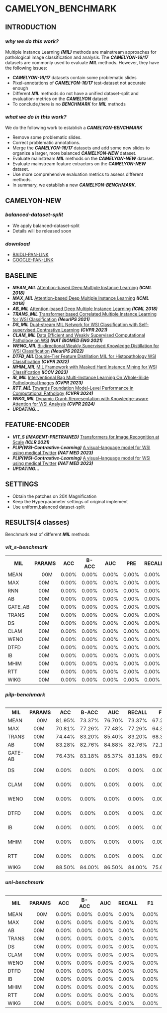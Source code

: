 # CAMELYON_BENCHMARK
## INTRODUCTION
### *why we do this work?*
Multiple Instance Learning **_(MIL)_** methods are mainstream approaches for pathological image classification and analysis.
The ***CAMELYON-16/17*** datasets are commonly used to evaluate ***MIL*** methods. 
However, they have the following issues:
* **_CAMELYON-16/17_** datasets contain some problematic slides
* Pixel-annotations of **_CAMELYON-16/17_** test-dataset not accurate enough
* Different **_MIL_** methods do not have a unified dataset-split and evaluation-metrics on the ***CAMELYON*** dataset
* To conclude,there is no ***BENCHMARK*** for ***MIL*** methods
### *what we do in this work?*
We do the following work to establish a ***CAMELYON-BENCHMARK***
* Remove some problematic slides.
* Correct problematic annotations.
* Merge the **_CAMELYON-16/17_** datasets and add some new slides to organize a larger, more balanced **_CAMELYON-NEW_** dataset.
* Evaluate mainstream ***MIL*** methods on the **_CAMELYON-NEW_** dataset.
* Evaluate mainstream feature extractors on the **_CAMELYON-NEW_** dataset.
* Use more comprehensive evaluation metrics to assess different methods.
* In summary, we establish a new **_CAMELYON-BENCHMARK_**.

## CAMELYON-NEW
### *balanced-dataset-split* 
* We apply balanced-dataset-split
* Details will be released soon
### *download*
* [BAIDU-PAN-LINK](https://github.com/lingxitong/CAMELYON_BENCHMARK/edit/main/README.md)
* [GOOGLE-PAN-LINK](https://github.com/lingxitong/CAMELYON_BENCHMARK/edit/main/README.md)
## BASELINE
* ***MEAN_MIL*** [Attention-based Deep Multiple Instance Learning](https://arxiv.org/abs/1802.04712) ***(ICML 2018)*** 
* ***MAX_MIL*** [Attention-based Deep Multiple Instance Learning](https://arxiv.org/abs/1802.04712) ***(ICML 2018)*** 
* ***AB_MIL*** [Attention-based Deep Multiple Instance Learning](https://arxiv.org/abs/1802.04712) ***(ICML 2018)*** 
* ***TRANS_MIL*** [Transformer based Correlated Multiple Instance Learning for WSI Classification](https://arxiv.org/abs/2106.00908) ***(NeurIPS 2021)***
* ***DS_MIL*** [Dual-stream MIL Network for WSI Classification with Self-supervised Contrastive Learning](https://arxiv.org/abs/2011.08939) ***(CVPR 2021)***
* ***CLAM_MIL*** [Data Efficient and Weakly Supervised Computational Pathology on WSI](https://arxiv.org/abs/2004.09666) ***(NAT BIOMED ENG 2021)***
* ***WENO_MIL*** [Bi-directional Weakly Supervised Knowledge Distillation for WSI Classification](https://arxiv.org/abs/2210.03664) ***(NeurIPS 2022)***
* ***DTFD_MIL*** [Double-Tier Feature Distillation MIL for Histopathology WSI Classification](https://arxiv.org/abs/2203.12081) ***(CVPR 2022)***
* ***MHIM_MIL*** [MIL Framework with Masked Hard Instance Mining for WSI Classification](https://arxiv.org/abs/2307.15254) ***(ICCV 2023)***
* ***IB_MIL*** [Interventional Bag Multi-Instance Learning On Whole-Slide Pathological Images](https://arxiv.org/abs/2303.06873) ***(CVPR 2023)***
* ***RTT_MIL*** [Towards Foundation Model-Level Performance in Computational Pathology](https://arxiv.org/abs/2402.17228) ***(CVPR 2024)***
* ***WIKG_MIL*** [Dynamic Graph Representation with Knowledge-aware Attention for WSI Analysis](https://arxiv.org/abs/2403.07719) ***(CVPR 2024)***
* ***UPDATING...***

## FEATURE-ENCODER
* ***VIT_S (IMAGENT-PRETRAINED)*** [Transformers for Image Recognition at Scale](https://arxiv.org/abs/2010.11929) ***(ICLR 2021)*** 
* ***PLIP(WSI-Contrastive-Learning)*** [A visual–language model for WSI using medical Twitter](https://www.nature.com/articles/s41591-023-02504-3) ***(NAT MED 2023)***
* ***PLIP(WSI-Contrastive-Learning)*** [A visual–language model for WSI using medical Twitter](https://www.nature.com/articles/s41591-023-02504-3) ***(NAT MED 2023)***
* ***UPDATING...***

  
## SETTINGS
* Obtain the patches on 20X Magnification
* Keep the Hyperparameter settings of original implement
* Use uniform,balanced dataset-split

  
## RESULTS(4 classes)
Benchmark test of different ***MIL*** methods
### *vit_s-benchmark*

<table>
  <tr>
    <th>MIL</th>
    <th>PARAMS</th>
    <th>ACC</th>
    <th>B-ACC</th>
    <th>AUC</th>
    <th>PRE</th>
    <th>RECALL</th>
    <th>F1</th>
    <th colspan="6">DOWNLOAD</th>
  </tr>
  <tr>
    <td>MEAN</td>
    <td style="text-align: center;">&nbsp;&nbsp;&nbsp;00M</td>
    <td>0.00%</td>
    <td>0.00%</td>
    <td>0.00%</td>
    <td>0.00%</td>
    <td>0.00%</td>
    <td>0.00%</td>
    <td><a href="https://github.com/lingxitong/CAMELYON_BENCHMARK/edit/main/README.md">&nbsp;pre-trained</a></td>
  </tr>
    <tr>
    <td>MAX</td>
    <td>&nbsp;&nbsp;&nbsp;00M</td>
    <td>0.00%</td>
    <td>0.00%</td>
    <td>0.00%</td>
    <td>0.00%</td>
    <td>0.00%</td>
    <td>0.00%</td>
    <td><a href="https://github.com/lingxitong/CAMELYON_BENCHMARK/edit/main/README.md">&nbsp;pre-trained</a></td>
  </tr>
    <tr>
    <td>RNN</td>
    <td>&nbsp;&nbsp;&nbsp;00M</td>
    <td>0.00%</td>
    <td>0.00%</td>
    <td>0.00%</td>
    <td>0.00%</td>
    <td>0.00%</td>
    <td>0.00%</td>
    <td><a href="https://github.com/lingxitong/CAMELYON_BENCHMARK/edit/main/README.md">&nbsp;pre-trained</a></td>
  </tr>
    <tr>
    <td>AB</td>
    <td>&nbsp;&nbsp;&nbsp;00M</td>
    <td>0.00%</td>
    <td>0.00%</td>
    <td>0.00%</td>
    <td>0.00%</td>
    <td>0.00%</td>
    <td>0.00%</td>
    <td><a href="https://github.com/lingxitong/CAMELYON_BENCHMARK/edit/main/README.md">&nbsp;pre-trained</a></td>
  </tr>
    <tr>
    <td>GATE_AB</td>
    <td>&nbsp;&nbsp;&nbsp;00M</td>
    <td>0.00%</td>
    <td>0.00%</td>
    <td>0.00%</td>
    <td>0.00%</td>
    <td>0.00%</td>
    <td>0.00%</td>
    <td><a href="https://github.com/lingxitong/CAMELYON_BENCHMARK/edit/main/README.md">&nbsp;pre-trained</a></td>
  </tr>
    <tr>
    <td>TRANS</td>
    <td>&nbsp;&nbsp;&nbsp;00M</td>
    <td>0.00%</td>
    <td>0.00%</td>
    <td>0.00%</td>
    <td>0.00%</td>
    <td>0.00%</td>
    <td>0.00%</td>
    <td><a href="https://github.com/lingxitong/CAMELYON_BENCHMARK/edit/main/README.md">&nbsp;pre-trained</a></td>
  </tr>
    <tr>
    <td>DS</td>
    <td>&nbsp;&nbsp;&nbsp;00M</td>
    <td>0.00%</td>
    <td>0.00%</td>
    <td>0.00%</td>
    <td>0.00%</td>
    <td>0.00%</td>
    <td>0.00%</td>
    <td><a href="https://github.com/lingxitong/CAMELYON_BENCHMARK/edit/main/README.md">&nbsp;pre-trained</a></td>
  </tr>
    <tr>
    <td>CLAM</td>
    <td>&nbsp;&nbsp;&nbsp;00M</td>
    <td>0.00%</td>
    <td>0.00%</td>
    <td>0.00%</td>
    <td>0.00%</td>
    <td>0.00%</td>
    <td>0.00%</td>
    <td><a href="https://github.com/lingxitong/CAMELYON_BENCHMARK/edit/main/README.md">&nbsp;pre-trained</a></td>
  </tr>
    <tr>
    <td>WENO</td>
    <td>&nbsp;&nbsp;&nbsp;00M</td>
    <td>0.00%</td>
    <td>0.00%</td>
    <td>0.00%</td>
    <td>0.00%</td>
    <td>0.00%</td>
    <td>0.00%</td>
    <td><a href="https://github.com/lingxitong/CAMELYON_BENCHMARK/edit/main/README.md">&nbsp;pre-trained</a></td>
  </tr>
    <tr>
    <td>DTFD</td>
    <td>&nbsp;&nbsp;&nbsp;00M</td>
    <td>0.00%</td>
    <td>0.00%</td>
    <td>0.00%</td>
    <td>0.00%</td>
    <td>0.00%</td>
    <td>0.00%</td>
    <td><a href="https://github.com/lingxitong/CAMELYON_BENCHMARK/edit/main/README.md">&nbsp;pre-trained</a></td>
  </tr>
    </tr>
    <tr>
    <td>IB</td>
    <td>&nbsp;&nbsp;&nbsp;00M</td>
    <td>0.00%</td>
    <td>0.00%</td>
    <td>0.00%</td>
    <td>0.00%</td>
    <td>0.00%</td>
    <td>0.00%</td>
    <td><a href="https://github.com/lingxitong/CAMELYON_BENCHMARK/edit/main/README.md">&nbsp;pre-trained</a></td>
  </tr>
    </tr>
    <tr>
    <td>MHIM</td>
    <td>&nbsp;&nbsp;&nbsp;00M</td>
    <td>0.00%</td>
    <td>0.00%</td>
    <td>0.00%</td>
    <td>0.00%</td>
    <td>0.00%</td>
    <td>0.00%</td>
    <td><a href="https://github.com/lingxitong/CAMELYON_BENCHMARK/edit/main/README.md">&nbsp;pre-trained</a></td>
  </tr>
    </tr>
    <tr>
    <td>RTT</td>
    <td>&nbsp;&nbsp;&nbsp;00M</td>
    <td>0.00%</td>
    <td>0.00%</td>
    <td>0.00%</td>
    <td>0.00%</td>
    <td>0.00%</td>
    <td>0.00%</td>
    <td><a href="https://github.com/lingxitong/CAMELYON_BENCHMARK/edit/main/README.md">&nbsp;pre-trained</a></td>
  </tr>
    </tr>
    <tr>
    <td>WIKG</td>
    <td>&nbsp;&nbsp;&nbsp;00M</td>
    <td>0.00%</td>
    <td>0.00%</td>
    <td>0.00%</td>
    <td>0.00%</td>
    <td>0.00%</td>
    <td>0.00%</td>
    <td><a href="https://github.com/lingxitong/CAMELYON_BENCHMARK/edit/main/README.md">&nbsp;pre-trained</a></td>
  </tr>
<table>


### ***pilp-benchmark***
<table>
  <tr>
    <th>MIL</th>
    <th>PARAMS</th>
    <th>ACC</th>
    <th>B-ACC</th>
    <th>AUC</th>
    <th>RECALL</th>
    <th>F1</th>
    <th>PRE</th>
    <th colspan="6">DOWNLOAD</th>
  </tr>
  <tr>
    <td>MEAN</td>
    <td style="text-align: center;">&nbsp;&nbsp;&nbsp;00M</td>
    <td>81.95%</td>
    <td>73.37%</td>
    <td>76.70%</td>
    <td>73.37%</td>
    <td>67.23%</td>
    <td>67.52%</td>
    <td><a href="https://github.com/lingxitong/CAMELYON_BENCHMARK/edit/main/README.md">&nbsp;pre-trained</a></td>
  </tr>
    <tr>
    <td>MAX</td>
    <td>&nbsp;&nbsp;&nbsp;00M</td>
    <td>70.81%</td>
    <td>77.26%</td>
    <td>77.48%</td>
    <td>77.26%</td>
    <td>64.30%</td>
    <td>71.54%</td>
    <td><a href="https://github.com/lingxitong/CAMELYON_BENCHMARK/edit/main/README.md">&nbsp;pre-trained</a></td>
  </tr>
    <tr>
    <td>TRANS</td>
    <td>&nbsp;&nbsp;&nbsp;00M</td>
    <td>74.44%</td>
    <td>83.20%</td>
    <td>85.40%</td>
    <td>83.20%</td>
    <td>68.38%</td>
    <td>73.11%</td>
    <td><a href="https://github.com/lingxitong/CAMELYON_BENCHMARK/edit/main/README.md">&nbsp;pre-trained</a></td>
  </tr>
    <tr>
    <td>AB</td>
    <td>&nbsp;&nbsp;&nbsp;00M</td>
    <td>83.28%</td>
    <td>82.76%</td>
    <td>84.88%</td>
    <td>82.76%</td>
    <td>72.19%</td>
    <td>72.62%</td>
    <td><a href="https://github.com/lingxitong/CAMELYON_BENCHMARK/edit/main/README.md">&nbsp;pre-trained</a></td>
  </tr>
    <tr>
    <td>GATE-AB</td>
    <td>&nbsp;&nbsp;&nbsp;00M</td>
    <td>76.43%</td>
    <td>83.18%</td>
    <td>85.37%</td>
    <td>83.18%</td>
    <td>69.02%</td>
    <td>72.62%</td>
    <td><a href="https://github.com/lingxitong/CAMELYON_BENCHMARK/edit/main/README.md">&nbsp;pre-trained</a></td>
  </tr>
    <tr>
    <td>DS</td>
    <td>&nbsp;&nbsp;&nbsp;00M</td>
    <td>0.00%</td>
    <td>0.00%</td>
    <td>0.00%</td>
    <td>0.00%</td>
    <td>0.00%</td>
    <td><a href="https://github.com/lingxitong/CAMELYON_BENCHMARK/edit/main/README.md">&nbsp;pre-trained</a></td>
  </tr>
    <tr>
    <td>CLAM</td>
    <td>&nbsp;&nbsp;&nbsp;00M</td>
    <td>0.00%</td>
    <td>0.00%</td>
    <td>0.00%</td>
    <td>0.00%</td>
    <td>0.00%</td>
    <td><a href="https://github.com/lingxitong/CAMELYON_BENCHMARK/edit/main/README.md">&nbsp;pre-trained</a></td>
  </tr>
    <tr>
    <td>WENO</td>
    <td>&nbsp;&nbsp;&nbsp;00M</td>
    <td>0.00%</td>
    <td>0.00%</td>
    <td>0.00%</td>
    <td>0.00%</td>
    <td>0.00%</td>
    <td><a href="https://github.com/lingxitong/CAMELYON_BENCHMARK/edit/main/README.md">&nbsp;pre-trained</a></td>
  </tr>
    <tr>
    <td>DTFD</td>
    <td>&nbsp;&nbsp;&nbsp;00M</td>
    <td>0.00%</td>
    <td>0.00%</td>
    <td>0.00%</td>
    <td>0.00%</td>
    <td>0.00%</td>
    <td><a href="https://github.com/lingxitong/CAMELYON_BENCHMARK/edit/main/README.md">&nbsp;pre-trained</a></td>
  </tr>
    </tr>
    <tr>
    <td>IB</td>
    <td>&nbsp;&nbsp;&nbsp;00M</td>
    <td>0.00%</td>
    <td>0.00%</td>
    <td>0.00%</td>
    <td>0.00%</td>
    <td>0.00%</td>
    <td><a href="https://github.com/lingxitong/CAMELYON_BENCHMARK/edit/main/README.md">&nbsp;pre-trained</a></td>
  </tr>
    </tr>
    <tr>
    <td>MHIM</td>
    <td>&nbsp;&nbsp;&nbsp;00M</td>
    <td>0.00%</td>
    <td>0.00%</td>
    <td>0.00%</td>
    <td>0.00%</td>
    <td>0.00%</td>
    <td><a href="https://github.com/lingxitong/CAMELYON_BENCHMARK/edit/main/README.md">&nbsp;pre-trained</a></td>
  </tr>
    </tr>
    <tr>
    <td>RTT</td>
    <td>&nbsp;&nbsp;&nbsp;00M</td>
    <td>0.00%</td>
    <td>0.00%</td>
    <td>0.00%</td>
    <td>0.00%</td>
    <td>0.00%</td>
    <td><a href="https://github.com/lingxitong/CAMELYON_BENCHMARK/edit/main/README.md">&nbsp;pre-trained</a></td>
  </tr>
    </tr>
    <tr>
    <td>WIKG</td>
    <td>&nbsp;&nbsp;&nbsp;00M</td>
    <td>88.50%</td>
    <td>84.00%</td>
    <td>86.50%</td>
    <td>84.00%</td>
    <td>75.67%</td>
    <td>74.29%</td>
    <td><a href="https://github.com/lingxitong/CAMELYON_BENCHMARK/edit/main/README.md">&nbsp;pre-trained</a></td>
  </tr>
<table>



### ***uni-benchmark***
<table>
  <tr>
    <th>MIL</th>
    <th>PARAMS</th>
    <th>ACC</th>
    <th>B-ACC</th>
    <th>AUC</th>
    <th>RECALL</th>
    <th>F1</th>
    <th colspan="6">DOWNLOAD</th>
  </tr>
  <tr>
    <td>MEAN</td>
    <td style="text-align: center;">&nbsp;&nbsp;&nbsp;00M</td>
    <td>0.00%</td>
    <td>0.00%</td>
    <td>0.00%</td>
    <td>0.00%</td>
    <td>0.00%</td>
    <td><a href="https://github.com/lingxitong/CAMELYON_BENCHMARK/edit/main/README.md">&nbsp;pre-trained</a></td>
  </tr>
    <tr>
    <td>MAX</td>
    <td>&nbsp;&nbsp;&nbsp;00M</td>
    <td>0.00%</td>
    <td>0.00%</td>
    <td>0.00%</td>
    <td>0.00%</td>
    <td>0.00%</td>
    <td><a href="https://github.com/lingxitong/CAMELYON_BENCHMARK/edit/main/README.md">&nbsp;pre-trained</a></td>
  </tr>
    <tr>
    <td>AB</td>
    <td>&nbsp;&nbsp;&nbsp;00M</td>
    <td>0.00%</td>
    <td>0.00%</td>
    <td>0.00%</td>
    <td>0.00%</td>
    <td>0.00%</td>
    <td><a href="https://github.com/lingxitong/CAMELYON_BENCHMARK/edit/main/README.md">&nbsp;pre-trained</a></td>
  </tr>
    <tr>
    <td>TRANS</td>
    <td>&nbsp;&nbsp;&nbsp;00M</td>
    <td>0.00%</td>
    <td>0.00%</td>
    <td>0.00%</td>
    <td>0.00%</td>
    <td>0.00%</td>
    <td><a href="https://github.com/lingxitong/CAMELYON_BENCHMARK/edit/main/README.md">&nbsp;pre-trained</a></td>
  </tr>
    <tr>
    <td>DS</td>
    <td>&nbsp;&nbsp;&nbsp;00M</td>
    <td>0.00%</td>
    <td>0.00%</td>
    <td>0.00%</td>
    <td>0.00%</td>
    <td>0.00%</td>
    <td><a href="https://github.com/lingxitong/CAMELYON_BENCHMARK/edit/main/README.md">&nbsp;pre-trained</a></td>
  </tr>
    <tr>
    <td>CLAM</td>
    <td>&nbsp;&nbsp;&nbsp;00M</td>
    <td>0.00%</td>
    <td>0.00%</td>
    <td>0.00%</td>
    <td>0.00%</td>
    <td>0.00%</td>
    <td><a href="https://github.com/lingxitong/CAMELYON_BENCHMARK/edit/main/README.md">&nbsp;pre-trained</a></td>
  </tr>
    <tr>
    <td>WENO</td>
    <td>&nbsp;&nbsp;&nbsp;00M</td>
    <td>0.00%</td>
    <td>0.00%</td>
    <td>0.00%</td>
    <td>0.00%</td>
    <td>0.00%</td>
    <td><a href="https://github.com/lingxitong/CAMELYON_BENCHMARK/edit/main/README.md">&nbsp;pre-trained</a></td>
  </tr>
    <tr>
    <td>DTFD</td>
    <td>&nbsp;&nbsp;&nbsp;00M</td>
    <td>0.00%</td>
    <td>0.00%</td>
    <td>0.00%</td>
    <td>0.00%</td>
    <td>0.00%</td>
    <td><a href="https://github.com/lingxitong/CAMELYON_BENCHMARK/edit/main/README.md">&nbsp;pre-trained</a></td>
  </tr>
    </tr>
    <tr>
    <td>IB</td>
    <td>&nbsp;&nbsp;&nbsp;00M</td>
    <td>0.00%</td>
    <td>0.00%</td>
    <td>0.00%</td>
    <td>0.00%</td>
    <td>0.00%</td>
    <td><a href="https://github.com/lingxitong/CAMELYON_BENCHMARK/edit/main/README.md">&nbsp;pre-trained</a></td>
  </tr>
    </tr>
    <tr>
    <td>MHIM</td>
    <td>&nbsp;&nbsp;&nbsp;00M</td>
    <td>0.00%</td>
    <td>0.00%</td>
    <td>0.00%</td>
    <td>0.00%</td>
    <td>0.00%</td>
    <td><a href="https://github.com/lingxitong/CAMELYON_BENCHMARK/edit/main/README.md">&nbsp;pre-trained</a></td>
  </tr>
    </tr>
    <tr>
    <td>RTT</td>
    <td>&nbsp;&nbsp;&nbsp;00M</td>
    <td>0.00%</td>
    <td>0.00%</td>
    <td>0.00%</td>
    <td>0.00%</td>
    <td>0.00%</td>
    <td><a href="https://github.com/lingxitong/CAMELYON_BENCHMARK/edit/main/README.md">&nbsp;pre-trained</a></td>
  </tr>
    </tr>
    <tr>
    <td>WIKG</td>
    <td>&nbsp;&nbsp;&nbsp;00M</td>
    <td>0.00%</td>
    <td>0.00%</td>
    <td>0.00%</td>
    <td>0.00%</td>
    <td>0.00%</td>
    <td><a href="https://github.com/lingxitong/CAMELYON_BENCHMARK/edit/main/README.md">&nbsp;pre-trained</a></td>
  </tr>
<table>







  
 
